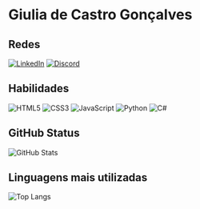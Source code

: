  # Giulia de Castro Gonçalves

## Redes
[![LinkedIn](https://img.shields.io/badge/LinkedIn-000?style=for-the-badge&logo=linkedin&logoColor=0E76A8)](https://www.linkedin.com/in/giulia-de-castro-gon%C3%A7alves-b15438258/)
[![Discord](https://img.shields.io/badge/Discord-000?style=for-the-badge&logo=discord)](https://www.discord.com/in/giuliacastro/)

## Habilidades

![HTML5](https://img.shields.io/badge/HTML5-000?style=for-the-badge&logo=html5)
![CSS3](https://img.shields.io/badge/CSS3-000?style=for-the-badge&logo=css3&logoColor=264CE4)
![JavaScript](https://img.shields.io/badge/JavaScript-000?style=for-the-badge&logo=javascript)
![Python](https://img.shields.io/badge/Python-000?style=for-the-badge&logo=python)
![C#](https://img.shields.io/badge/C%23-000?style=for-the-badge&logo=c-sharp&logoColor=823085)

## GitHub Status
![GitHub Stats](https://github-readme-stats.vercel.app/api?username=giuliacgoncalves&theme=transparent&bg_color=000&border_color=30A3DC)

## Linguagens mais utilizadas
![Top Langs](https://github-readme-stats-git-masterrstaa-rickstaa.vercel.app/api/top-langs/?username=giuliacgoncalves&layout=compact&bg_color=000&border_color=30A3DC&title_color=E94D5F&text_color=FFF)